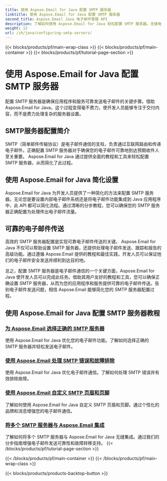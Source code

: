 ```yaml
---
title: 使用 Aspose.Email for Java 配置 SMTP 服务器
linktitle: 使用 Aspose.Email for Java 配置 SMTP 服务器
second_title: Aspose.Email Java 电子邮件管理 API
description: 了解如何使用 Aspose.Email for Java 轻松配置 SMTP 服务器。无缝电子邮件传送的分步教程。
weight: 12
url: /zh/java/configuring-smtp-servers/
---
```


{{< blocks/products/pf/main-wrap-class >}}
{{< blocks/products/pf/main-container >}}
{{< blocks/products/pf/tutorial-page-section >}}

# 使用 Aspose.Email for Java 配置 SMTP 服务器



配置 SMTP 服务器是确保应用程序和服务可靠发送电子邮件的关键步骤。借助 Aspose.Email for Java，这个过程变得毫不费力，使开发人员能够专注于交付内容，而不是费力处理复杂的服务器设置。

## SMTP服务器配置简介

SMTP（简单邮件传输协议）是电子邮件通信的支柱，负责通过互联网路由和传递电子邮件。正确配置 SMTP 服务器对于确保您的电子邮件可靠地到达预期收件人至关重要。 Aspose.Email for Java 通过提供全面的教程和工具来轻松配置 SMTP 服务器，从而简化了此过程。

## 使用 Aspose.Email for Java 简化设置

Aspose.Email for Java 为开发人员提供了一种简化的方法来配置 SMTP 服务器。无论您是要设置内部电子邮件系统还是将电子邮件功能集成到 Java 应用程序中，此 API 都可以简化流程。通过清晰的分步教程，您可以确保您的 SMTP 服务器正确配置为处理传出电子邮件流量。

## 可靠的电子邮件传送

高效的 SMTP 服务器配置是实现可靠电子邮件传送的关键。 Aspose.Email for Java 不仅可以帮助设置 SMTP 服务器，还提供处理电子邮件发送、跟踪和报告的高级功能。通过遵循 Aspose.Email 提供的教程和最佳实践，开发人员可以保证他们的电子邮件安全发送并顺利到达目的地。

总之，配置 SMTP 服务器是电子邮件通信的一个关键方面，Aspose.Email for Java 使开发人员可以完成此任务。借助其用户友好的教程和工具，您可以确保正确设置 SMTP 服务器，从而为您的应用程序和服务提供可靠的电子邮件传送。告别电子邮件发送问题，相信 Aspose.Email 能够简化您的 SMTP 服务器配置过程。

## 使用 Aspose.Email for Java 配置 SMTP 服务器教程
### [为 Aspose.Email 选择正确的 SMTP 服务器](./choosing-the-right-smtp-server/)
使用 Aspose.Email for Java 优化您的电子邮件功能。了解如何选择正确的 SMTP 服务器并轻松发送电子邮件。
### [使用 Aspose.Email 处理 SMTP 错误和故障排除](./handling-smtp-errors-and-troubleshooting/)
使用 Aspose.Email for Java 优化电子邮件通信。了解如何处理 SMTP 错误并有效排除故障。
### [使用 Aspose.Email 自定义 SMTP 页眉和页脚](./customizing-smtp-headers-and-footers/)
了解如何使用 Aspose.Email for Java 自定义 SMTP 页眉和页脚。通过个性化的品牌和消息增强您的电子邮件通信。
### [将多个 SMTP 服务器与 Aspose.Email 集成](./integrating-multiple-smtp-servers/)
了解如何将多个 SMTP 服务器与 Aspose.Email for Java 无缝集成。通过我们的分步指南增强电子邮件发送可靠性和故障转移支持。
{{< /blocks/products/pf/tutorial-page-section >}}

{{< /blocks/products/pf/main-container >}}
{{< /blocks/products/pf/main-wrap-class >}}

{{< blocks/products/products-backtop-button >}}
